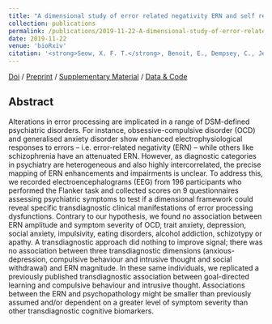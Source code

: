 ```yaml
---
title: "A dimensional study of error related negativity ERN and self reported psychiatric symptoms"
collection: publications
permalink: /publications/2019-11-22-A-dimensional-study-of-error-related-negativity-ERN-and-self-reported-psychiatric-symptoms
date: 2019-11-22
venue: 'bioRxiv'
citation: '<strong>Seow, X. F. T.</strong>, Benoit, E., Dempsey, C., Jennings, M., Maxwell, A., McDonough, M., & Gillan., C. M. (2019). A dimensional study of error related negativity ERN and self reported psychiatric symptoms. <i>bioRxiv</i>, 732594.'
---
```


[Doi](https://doi.org/10.1101/732594) / [Preprint](http://seowxft.github.io/files/2019-11-22-A-dimensional-study-of-error-related-negativity-ERN-and-self-reported-psychiatric-symptoms.pdf) / [Supplementary Material](http://seowxft.github.io/files/2019-11-22-A-dimensional-supplementary.pdf) / [Data & Code](https://osf.io/vjda6/)

## Abstract
Alterations in error processing are implicated in a range of DSM-defined psychiatric disorders. For instance, obsessive-compulsive disorder (OCD) and generalised anxiety disorder show enhanced electrophysiological responses to errors – i.e. error-related negativity (ERN) – while others like schizophrenia have an attenuated ERN. However, as diagnostic categories in psychiatry are heterogeneous and also highly intercorrelated, the precise mapping of ERN enhancements and impairments is unclear. To address this, we recorded electroencephalograms (EEG) from 196 participants who performed the Flanker task and collected scores on 9 questionnaires assessing psychiatric symptoms to test if a dimensional framework could reveal specific transdiagnostic clinical manifestations of error processing dysfunctions. Contrary to our hypothesis, we found no association between ERN amplitude and symptom severity of OCD, trait anxiety, depression, social anxiety, impulsivity, eating disorders, alcohol addiction, schizotypy or apathy. A transdiagnostic approach did nothing to improve signal; there was no association between three transdiagnostic dimensions (anxious-depression, compulsive behaviour and intrusive thought and social withdrawal) and ERN magnitude. In these same individuals, we replicated a previously published transdiagnostic association between goal-directed learning and compulsive behaviour and intrusive thought. Associations between the ERN and psychopathology might be smaller than previously assumed and/or dependent on a greater level of symptom severity than other transdiagnostic cognitive biomarkers.
